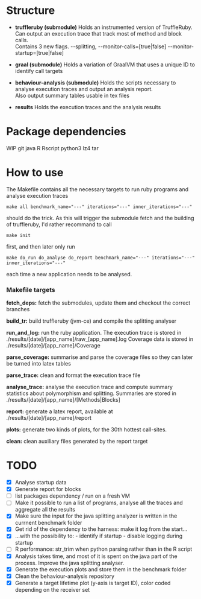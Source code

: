 # Structure
- **truffleruby (submodule)**
Holds an instrumented version of TruffleRuby. Can output an execution trace that track most of method and block calls.  
Contains 3 new flags. --splitting, --monitor-calls=[true|false] --monitor-startup=[true|false]

- **graal (submodule)**
Holds a variation of GraalVM that uses a unique ID to identify call targets  

- **behaviour-analysis (submodule)**
Holds the scripts necessary to analyse execution traces and output an analysis report.  
Also output summary tables usable in tex files  

- **results**
Holds the execution traces and the analysis results  

# Package dependencies
WIP
git java R Rscript python3 lz4 tar 


# How to use
The Makefile contains all the necessary targets to run ruby programs and analyse execution traces

    make all benchmark_name="---" iterations="---" inner_iterations="---"

should do the trick. As this will trigger the submodule fetch and the building of truffleruby, I'd rather recommand to call

    make init

first, and then later only run

    make do_run do_analyse do_report benchmark_name="---" iterations="---" inner_iterations="---"

each time a new application needs to be analysed.

### Makefile targets

**fetch_deps:** fetch the submodules, update them and checkout the correct branches

**build_tr:** build truffleruby (jvm-ce) and compile the splitting analyser 
     
**run_and_log:** run the ruby application.
The execution trace is stored in ./results/[date]/[app_name]/raw_[app_name].log
Coverage data is stored in ./results/[date]/[app_name]/Coverage

**parse_coverage:** summarise and parse the coverage files so they can later be turned into latex tables

**parse_trace:** clean and format the execution trace file

**analyse_trace:** analyse the execution trace and compute summary statistics about polymorphism and splitting. Summaries are stored in ./results/[date]/[app_name]/[Methods|Blocks]
	  
**report:** generate a latex report, available at ./results/[date]/[app_name]/report

**plots:** generate two kinds of plots, for the 30th hottest call-sites.

**clean:** clean auxiliary files generated by the report target


# TODO
- [x] Analyse startup data
- [x] Generate report for blocks
- [ ] list packages dependency / run on a fresh VM
- [ ] Make it possible to run a list of programs, analyse all the traces and aggregate all the results
- [x] Make sure the input for the java splitting analyzer is written in the currnent benchmark folder
- [x] Get rid of the dependency to the harness: make it log from the start...
- [x] ...with the possibility to: - identify if startup - disable logging during startup
- [ ] R performance: str_trim when python parsing rather than in the R script
- [x] Analysis takes time, and most of it is spent on the java part of the process. Improve the java splitting analyser.
- [x] Generate the execution plots and store them in the benchmark folder
- [x] Clean the behaviour-analysis repository
- [x] Generate a target lifetime plot (y-axis is target ID), color coded depending on the receiver set
